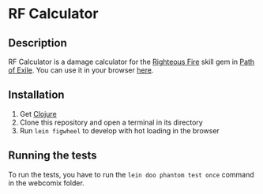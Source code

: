 # RF Calculator

## Description

RF Calculator is a damage calculator for the [Righteous Fire](https://pathofexile.gamepedia.com/Righteous_Fire) skill gem in [Path of Exile](https://www.pathofexile.com/). You can use it in your browser [here]().

## Installation

1. Get [Clojure](https://clojure.org/community/downloads)
2. Clone this repository and open a terminal in its directory
3. Run `lein figwheel` to develop with hot loading in the browser

## Running the tests

To run the tests, you have to run the `lein doo phantom test once` command in the webcomix folder.

